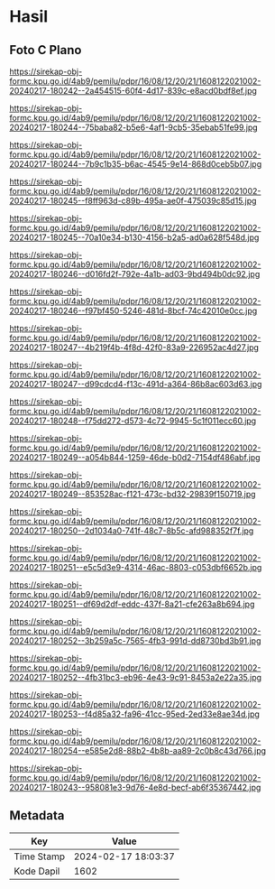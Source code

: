 # Hasil

## Foto C Plano

https://sirekap-obj-formc.kpu.go.id/4ab9/pemilu/pdpr/16/08/12/20/21/1608122021002-20240217-180242--2a454515-60f4-4d17-839c-e8acd0bdf8ef.jpg

https://sirekap-obj-formc.kpu.go.id/4ab9/pemilu/pdpr/16/08/12/20/21/1608122021002-20240217-180244--75baba82-b5e6-4af1-9cb5-35ebab51fe99.jpg

https://sirekap-obj-formc.kpu.go.id/4ab9/pemilu/pdpr/16/08/12/20/21/1608122021002-20240217-180244--7b9c1b35-b6ac-4545-9e14-868d0ceb5b07.jpg

https://sirekap-obj-formc.kpu.go.id/4ab9/pemilu/pdpr/16/08/12/20/21/1608122021002-20240217-180245--f8ff963d-c89b-495a-ae0f-475039c85d15.jpg

https://sirekap-obj-formc.kpu.go.id/4ab9/pemilu/pdpr/16/08/12/20/21/1608122021002-20240217-180245--70a10e34-b130-4156-b2a5-ad0a628f548d.jpg

https://sirekap-obj-formc.kpu.go.id/4ab9/pemilu/pdpr/16/08/12/20/21/1608122021002-20240217-180246--d016fd2f-792e-4a1b-ad03-9bd494b0dc92.jpg

https://sirekap-obj-formc.kpu.go.id/4ab9/pemilu/pdpr/16/08/12/20/21/1608122021002-20240217-180246--f97bf450-5246-481d-8bcf-74c42010e0cc.jpg

https://sirekap-obj-formc.kpu.go.id/4ab9/pemilu/pdpr/16/08/12/20/21/1608122021002-20240217-180247--4b219f4b-4f8d-42f0-83a9-226952ac4d27.jpg

https://sirekap-obj-formc.kpu.go.id/4ab9/pemilu/pdpr/16/08/12/20/21/1608122021002-20240217-180247--d99cdcd4-f13c-491d-a364-86b8ac603d63.jpg

https://sirekap-obj-formc.kpu.go.id/4ab9/pemilu/pdpr/16/08/12/20/21/1608122021002-20240217-180248--f75dd272-d573-4c72-9945-5c1f011ecc60.jpg

https://sirekap-obj-formc.kpu.go.id/4ab9/pemilu/pdpr/16/08/12/20/21/1608122021002-20240217-180249--a054b844-1259-46de-b0d2-7154df486abf.jpg

https://sirekap-obj-formc.kpu.go.id/4ab9/pemilu/pdpr/16/08/12/20/21/1608122021002-20240217-180249--853528ac-f121-473c-bd32-29839f150719.jpg

https://sirekap-obj-formc.kpu.go.id/4ab9/pemilu/pdpr/16/08/12/20/21/1608122021002-20240217-180250--2d1034a0-741f-48c7-8b5c-afd988352f7f.jpg

https://sirekap-obj-formc.kpu.go.id/4ab9/pemilu/pdpr/16/08/12/20/21/1608122021002-20240217-180251--e5c5d3e9-4314-46ac-8803-c053dbf6652b.jpg

https://sirekap-obj-formc.kpu.go.id/4ab9/pemilu/pdpr/16/08/12/20/21/1608122021002-20240217-180251--df69d2df-eddc-437f-8a21-cfe263a8b694.jpg

https://sirekap-obj-formc.kpu.go.id/4ab9/pemilu/pdpr/16/08/12/20/21/1608122021002-20240217-180252--3b259a5c-7565-4fb3-991d-dd8730bd3b91.jpg

https://sirekap-obj-formc.kpu.go.id/4ab9/pemilu/pdpr/16/08/12/20/21/1608122021002-20240217-180252--4fb31bc3-eb96-4e43-9c91-8453a2e22a35.jpg

https://sirekap-obj-formc.kpu.go.id/4ab9/pemilu/pdpr/16/08/12/20/21/1608122021002-20240217-180253--f4d85a32-fa96-41cc-95ed-2ed33e8ae34d.jpg

https://sirekap-obj-formc.kpu.go.id/4ab9/pemilu/pdpr/16/08/12/20/21/1608122021002-20240217-180254--e585e2d8-88b2-4b8b-aa89-2c0b8c43d766.jpg

https://sirekap-obj-formc.kpu.go.id/4ab9/pemilu/pdpr/16/08/12/20/21/1608122021002-20240217-180243--958081e3-9d76-4e8d-becf-ab6f35367442.jpg


## Metadata

| Key        | Value               |
| ---------- | ------------------- |
| Time Stamp | 2024-02-17 18:03:37 |
| Kode Dapil | 1602                |



